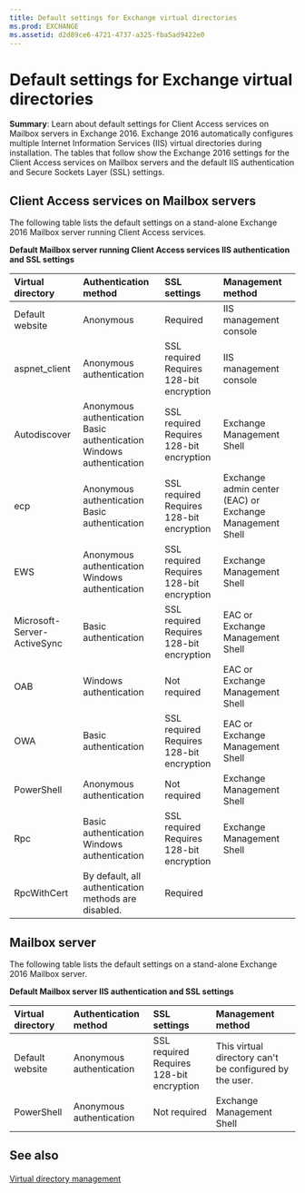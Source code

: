 ```yaml
---
title: Default settings for Exchange virtual directories
ms.prod: EXCHANGE
ms.assetid: d2d89ce6-4721-4737-a325-fba5ad9422e0
---
```



# Default settings for Exchange virtual directories
 **Summary**: Learn about default settings for Client Access services on Mailbox servers in Exchange 2016.
Exchange 2016 automatically configures multiple Internet Information Services (IIS) virtual directories during installation. The tables that follow show the Exchange 2016 settings for the Client Access services on Mailbox servers and the default IIS authentication and Secure Sockets Layer (SSL) settings.
  
    
    


## Client Access services on Mailbox servers

The following table lists the default settings on a stand-alone Exchange 2016 Mailbox server running Client Access services.
  
    
    

**Default Mailbox server running Client Access services IIS authentication and SSL settings**


|**Virtual directory**|**Authentication method**|**SSL settings**|**Management method**|
|:-----|:-----|:-----|:-----|
|Default website  <br/> | Anonymous <br/> | Required <br/> |IIS management console  <br/> |
|aspnet_client  <br/> | Anonymous authentication <br/> | SSL required <br/>  Requires 128-bit encryption <br/> |IIS management console  <br/> |
|Autodiscover  <br/> | Anonymous authentication <br/>  Basic authentication <br/>  Windows authentication <br/> | SSL required <br/>  Requires 128-bit encryption <br/> |Exchange Management Shell  <br/> |
|ecp  <br/> | Anonymous authentication <br/>  Basic authentication <br/> | SSL required <br/>  Requires 128-bit encryption <br/> |Exchange admin center (EAC) or Exchange Management Shell  <br/> |
|EWS  <br/> | Anonymous authentication <br/>  Windows authentication <br/> | SSL required <br/>  Requires 128-bit encryption <br/> |Exchange Management Shell  <br/> |
|Microsoft-Server-ActiveSync  <br/> | Basic authentication <br/> | SSL required <br/>  Requires 128-bit encryption <br/> |EAC or Exchange Management Shell  <br/> |
|OAB  <br/> | Windows authentication <br/> | Not required <br/> |EAC or Exchange Management Shell  <br/> |
|OWA  <br/> | Basic authentication <br/> | SSL required <br/>  Requires 128-bit encryption <br/> |EAC or Exchange Management Shell  <br/> |
|PowerShell  <br/> | Anonymous authentication <br/> | Not required <br/> |Exchange Management Shell  <br/> |
|Rpc  <br/> | Basic authentication <br/>  Windows authentication <br/> | SSL required <br/>  Requires 128-bit encryption <br/> |Exchange Management Shell  <br/> |
|RpcWithCert  <br/> |By default, all authentication methods are disabled.  <br/> | Required <br/> | <br/> |
   

## Mailbox server

The following table lists the default settings on a stand-alone Exchange 2016 Mailbox server.
  
    
    

**Default Mailbox server IIS authentication and SSL settings**


|**Virtual directory**|**Authentication method**|**SSL settings**|**Management method**|
|:-----|:-----|:-----|:-----|
|Default website  <br/> | Anonymous authentication <br/> | SSL required <br/>  Requires 128-bit encryption <br/> |This virtual directory can't be configured by the user.  <br/> |
|PowerShell  <br/> | Anonymous authentication <br/> | Not required <br/> |Exchange Management Shell  <br/> |
   

## See also


#### 


  
    
    
 [Virtual directory management](http://technet.microsoft.com/library/1af30fd5-621c-4acb-b6df-d8fa64d719ba.aspx)
